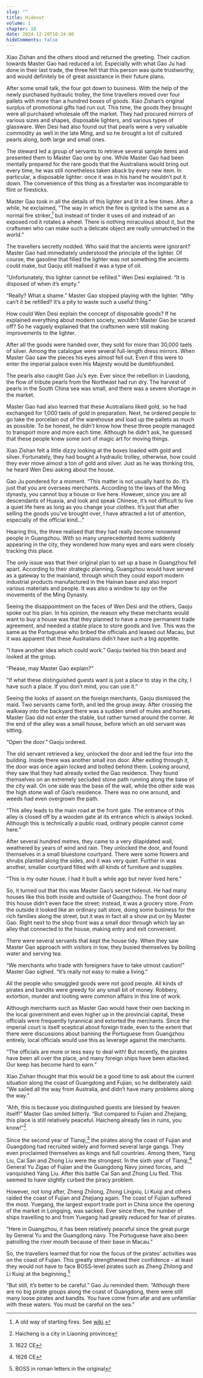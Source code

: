 ```yaml
---
slug: ""
title: Hideout
volume: 1
chapter: 10
date: 2024-12-20T10:24:00
hideComments: false
---
```

Xiao Zishan and the others stood and returned the greeting. Their caution towards Master Gao had reduced a lot. Especially with what Gao Ju had done in their last trade, the three felt that this person was quite trustworthy, and would definitely be of great assistance in their future plans.

After some small talk, the four got down to business. With the help of the newly purchased hydraulic trolley, the time travellers moved over four pallets with more than a hundred boxes of goods. Xiao Zishan’s original surplus of promotional gifts had run out. This time, the goods they brought were all purchased wholesale off the market. They had procured mirrors of various sizes and shapes, disposable lighters, and various types of glassware. Wen Desi had also found out that pearls were a very valuable commodity as well in the late Ming, and so he brought a lot of cultured pearls along, both large and small ones.

The steward led a group of servants to retrieve several sample items and presented them to Master Gao one by one. While Master Gao had been mentally prepared for the rare goods that the Australians would bring out every time, he was still nonetheless taken aback by every new item. In particular, a disposable lighter: once it was in his hand he wouldn’t put it down. The convenience of this thing as a firestarter was incomparable to flint or firesticks. 

Master Gao took in all the details of this lighter and lit it a few times. After a while, he exclaimed, “The way in which the fire is ignited is the same as a normal fire striker,[^121] but instead of tinder it uses oil and instead of an exposed rod it rotates a wheel. There is nothing miraculous about it, but the craftsmen who can make such a delicate object are really unmatched in the world.”

The travellers secretly nodded. Who said that the ancients were ignorant? Master Gao had immediately understood the principle of the lighter. Of course, the gasoline that filled the lighter was not something the ancients could make, but Gaoju still realised it was a type of oil.

“Unfortunately, this lighter cannot be refilled.” Wen Desi explained. “It is disposed of when it’s empty.”

“Really? What a shame.” Master Gao stopped playing with the lighter. “Why can’t it be refilled? It’s a pity to waste such a useful thing.”

How could Wen Desi explain the concept of disposable goods? If he explained everything about modern society, wouldn’t Master Gao be scared off? So he vaguely explained that the craftsmen were still making improvements to the lighter. 

After all the goods were handed over, they sold for more than 30,000 taels of silver. Among the catalogue were several full-length dress mirrors. When Master Gao saw the pieces his eyes almost fell out. Even if this were to enter the imperial palace even His Majesty would be dumbfounded.

The pearls also caught Gao Ju’s eye. Ever since the rebellion in Liaodong, the flow of tribute pearls from the Northeast had run dry. The harvest of pearls in the South China sea was small, and there was a severe shortage in the market. 

Master Gao had also learned that these Australians liked gold, so he had exchanged for 1,000 taels of gold in preparation. Next, he ordered people to go take the porcelain out of the warehouse and load up the pallets as much as possible. To be honest, he didn’t know how these three people managed to transport more and more each time. Although he didn’t ask, he guessed that these people knew some sort of magic art for moving things.

Xiao Zishan felt a little dizzy looking at the boxes loaded with gold and silver. Fortunately, they had bought a hydraulic trolley, otherwise, how could they ever move almost a ton of gold and silver. Just as he was thinking this, he heard Wen Desi asking about the house.

Gao Ju pondered for a moment. “This matter is not usually hard to do. It’s just that you are overseas merchants. According to the laws of the Ming dynasty, you cannot buy a house or live here. However, since you are all descendants of Huaxia, and look and speak Chinese, it’s not difficult to live a quiet life here as long as you change your clothes. It’s just that after selling the goods you’ve brought over, I have attracted a lot of attention, especially of the official kind…”

Hearing this, the three realised that they had really become renowned people in Guangzhou. With so many unprecedented items suddenly appearing in the city, they wondered how many eyes and ears were closely tracking this place.

The only issue was that their original plan to set up a base in Guangzhou fell apart. According to their strategic planning, Guangzhou would have served as a gateway to the mainland, through which they could export modern industrial products manufactured in the Hainan base and also import various materials and people. It was also a window to spy on the movements of the Ming Dynasty.

Seeing the disappointment on the faces of Wen Desi and the others, Gaoju spoke out his plan. In his opinion, the reason why these merchants would want to buy a house was that they planned to have a more permanent trade agreement, and needed a stable place to store goods and live. This was the same as the Portuguese who bribed the officials and leased out Macau, but it was apparent that these Australians didn’t have such a big appetite. 

“I have another idea which could work.” Gaoju twirled his thin beard and looked at the group.

“Please, may Master Gao explain?”

“If what these distinguished guests want is just a place to stay in the city, I have such a place. If you don’t mind, you can use it.”

Seeing the looks of assent on the foreign merchants, Gaoju dismissed the maid. Two servants came forth, and led the group away. After crossing the walkway into the backyard there was a sudden smell of mules and horses. Master Gao did not enter the stable, but rather turned around the corner. At the end of the alley was a small house, before which an old servant was sitting. 

“Open the door.” Gaoju ordered.

The old servant retrieved a key, unlocked the door and led the four into the building. Inside there was another small iron door. After exiting through it, the door was once again locked and bolted behind them. Looking around, they saw that they had already exited the Gao residence. They found themselves on an extremely secluded stone path running along the base of the city wall. On one side was the base of the wall, while the other side was the high stone wall of Gao’s residence. There was no one around, and weeds had even overgrown the path. 

“This alley leads to the main road at the front gate. The entrance of this alley is closed off by a wooden gate at its entrance which is always locked. Although this is technically a public road, ordinary people cannot come here.” 

After several hundred metres, they came to a very dilapidated wall, weathered by years of wind and rain. They unlocked the door, and found themselves in a small bluestone courtyard. There were some flowers and shrubs planted along the sides, and it was very quiet. Further in was another, smaller courtyard filled with all kinds of furniture and supplies.

“This is my outer house. I had it built a while ago but never lived here.” 

So, it turned out that this was Master Gao’s secret hideout. He had many houses like this both inside and outside of Guangzhou. The front door of this house didn’t even face the street; instead, it was a grocery store. From the outside it looked like an ordinary salt store, doing some business for the rich families along the street, but it was in fact all a show put on by Master Gao. Right next to the shop front was a small door through which lay an alley that connected to the house, making entry and exit convenient. 

There were several servants that kept the house tidy. When they saw Master Gao approach with visitors in tow, they busied themselves by boiling water and serving tea. 

“We merchants who trade with foreigners have to take utmost caution\!” Master Gao sighed. “It’s really not easy to make a living.”

All the people who smuggled goods were not good people. All kinds of pirates and bandits were greedy for any small bit of money. Robbery, extortion, murder and looting were common affairs in this line of work. 

Although merchants such as Master Gao would have their own backing in the local government and even higher up in the provincial capital, these officials were frequently tyrannical and extorted the merchants. Since the imperial court is itself sceptical about foreign trade, even to the extent that there were discussions about banning the Portuguese from Guangzhou entirely, local officials would use this as leverage against the merchants.

“The officials are more or less easy to deal with\! But recently, the pirates have been all over the place, and many foreign ships have been attacked. Our keep has become hard to earn.” 

Xiao Zishan thought that this would be a good time to ask about the current situation along the coast of Guangdong and Fujian, so he deliberately said: “We sailed all the way from Australia, and didn’t have many problems along the way.”

“Ahh, this is because you distinguished guests are blessed by heaven itself\!” Master Gao smiled bitterly. “But compared to Fujian and Zhejiang, this place is still relatively peaceful. Haicheng already lies in ruins, you know\!”[^122]

Since the second year of Tianqi,[^123] the pirates along the coast of Fujian and Guangdong had recruited widely and formed several large gangs. They even proclaimed themselves as kings and full countries. Among them, Yang Liu, Cai San and Zhong Liu were the strongest. In the sixth year of Tianqi,[^124] General Yu Zigao of Fujian and the Guangdong Navy joined forces, and vanquished Yang Liu. After this battle Cai San and Zhong Liu fled. This seemed to have slightly curbed the piracy problem.

However, not long after, Zheng Zhilong, Zhong Lingxiu, Li Kuiqi and others raided the coast of Fujian and Zhejiang again. The coast of Fujian suffered the most. Yuegang, the largest export trade port in China since the opening of the market in Longqing, was sacked. Ever since then, the number of ships travelling to and from Yuegang had greatly reduced for fear of pirates.

“Here in Guangzhou, it has been relatively peaceful since the great purge by General Yu and the Guangdong navy. The Portuguese have also been patrolling the river mouth because of their base in Macau.”

So, the travellers learned that for now the focus of the pirates' activities was on the coast of Fujian. This greatly strengthened their confidence \- at least they would not have to face BOSS-level pirates such as Zheng Zhilong and Li Kuiqi at the beginning.[^125]

“But still, it’s better to be careful.” Gao Ju reminded them. “Although there are no big pirate groups along the coast of Guangdong, there were still many loose pirates and bandits. You have come from afar and are unfamiliar with these waters. You must be careful on the sea.”

[^121]:  A old way of starting fires. See [wiki](https://en.wikipedia.org/wiki/Fire_striker). 

[^122]:  Haicheng is a city in Liaoning province

[^123]:  1622 CE

[^124]:  1626 CE

[^125]:  BOSS in roman letters in the original
